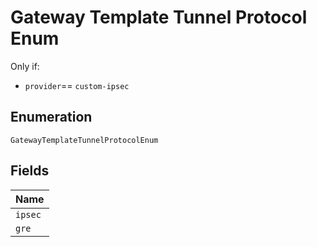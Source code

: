 
# Gateway Template Tunnel Protocol Enum

Only if:

* `provider`== `custom-ipsec`

## Enumeration

`GatewayTemplateTunnelProtocolEnum`

## Fields

| Name |
|  --- |
| `ipsec` |
| `gre` |

